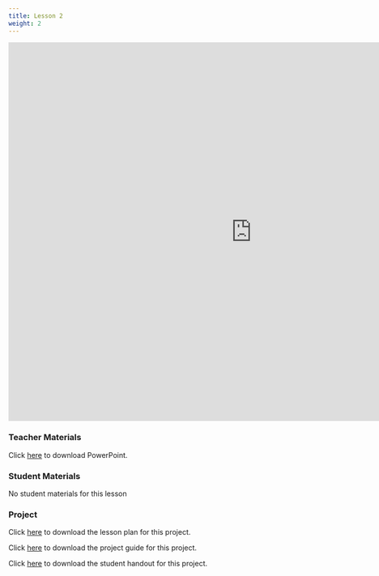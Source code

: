 ```yaml
---
title: Lesson 2
weight: 2
---
```

<iframe src="https://docs.google.com/presentation/d/e/2PACX-1vSr9w-LTnmBXrtClS2k5M5HWvm8SAVsdeuZAZbpx1--fR-7LMbEaaf8PmlHO4RBzhIO_HTkFMork8zg/embed?start=false&loop=false&delayms=3000" frameborder="0" width="960" height="749" allowfullscreen="true" mozallowfullscreen="true" webkitallowfullscreen="true"></iframe>

### Teacher Materials

Click <a href="https://docs.google.com/presentation/d/1hT7fcwxvO-WbXBTLFX-_WFux8ZwWSXZDi7sfsHZHb9I/edit?usp=sharing" target="_blank">here</a> to download PowerPoint.

### Student Materials

No student materials for this lesson

### Project 

Click <a href="./Teacher%20Notes--Super%20Slinger.pdf" target="_blank">here</a> to download the lesson plan for this project.

Click <a href="https://docs.google.com/document/d/1ZbFkt8OE5PawU47Z9UgGThe34AKpcshMNpzr1SFJ88Q/edit?usp=sharing" target="_blank">here</a> to download the project guide for this project.

Click <a href="https://docs.google.com/document/d/1XGcggux29ymFKUd6TZXKdS-OzjA_ZcVWBu8zZBwC_Y8/edit?usp=sharing" target="_blank">here</a> to download the student handout for this project.
